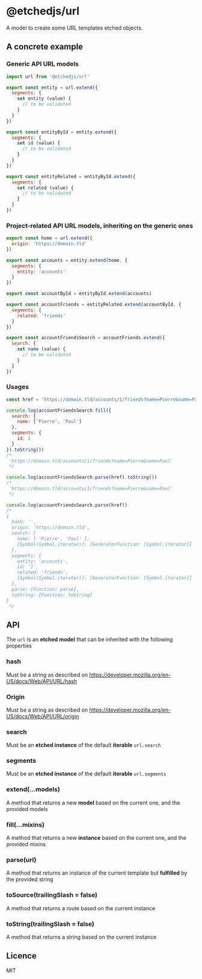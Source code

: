 # @etchedjs/url

A model to create some URL templates etched objects. 

## A concrete example

### Generic API URL models

```js
import url from '@etchedjs/url'

export const entity = url.extend({
  segments: {
    set entity (value) {
      // to be validated
    }
  }
})

export const entityById = entity.extend({
  segments: {
    set id (value) {
      // to be validated
    }
  }
})

export const entityRelated = entityById.extend({
  segments: {
    set related (value) {
      // to be validated
    }
  }
})
```

### Project-related API URL models, inheriting on the generic ones
```js
export const home = url.extend({
  origin: 'https://domain.tld'
})

export const accounts = entity.extend(home, {
  segments: {
    entity: 'accounts'
  }
})

export const accountById = entityById.extend(accounts)

export const accountFriends = entityRelated.extend(accountById, {
  segments: {
    related: 'friends'
  }
})

export const accountFriendsSearch = accountFriends.extend({
  search: {
    set name (value) {
      // to be validated
    }
  }
})
```

### Usages
```js
const href = 'https://domain.tld/accounts/1/friends?name=Pierre&name=Paul'

console.log(accountFriendsSearch.fill({
  search: {
    name: ['Pierre', 'Paul']
  },
  segments: {
    id: 1
  }
}).toString())
/*
 'https://domain.tld/accounts/1/friends?name=Pierre&name=Paul'
 */

console.log(accountFriendsSearch.parse(href).toString())
/*
 'https://domain.tld/accounts/1/friends?name=Pierre&name=Paul'
 */

console.log(accountFriendsSearch.parse(href))
/*
{
  hash: '',
  origin: 'https://domain.tld',
  search: {
    name: [ 'Pierre', 'Paul' ],
    [Symbol(Symbol.iterator)]: [GeneratorFunction: [Symbol.iterator]]
  },
  segments: {
    entity: 'accounts',
    id: '1',
    related: 'friends',
    [Symbol(Symbol.iterator)]: [GeneratorFunction: [Symbol.iterator]]
  },
  parse: [Function: parse],
  toString: [Function: toString]
}
 */
```

## API

The `url` is an **etched model** that can be inherited with the following properties

### hash

Must be a string as described on https://developer.mozilla.org/en-US/docs/Web/API/URL/hash

### Origin

Must be a string as described on https://developer.mozilla.org/en-US/docs/Web/API/URL/origin

### search

Must be an **etched instance** of the default **iterable** `url.search`

### segments

Must be an **etched instance** of the default **iterable** `url.segments`

### extend(...models)

A method that returns a new **model** based on the current one, and the provided models

### fill(...mixins)

A method that returns a new **instance** based on the current one, and the provided mixins

### parse(url)

A method that returns an instance of the current template but **fulfilled** by the provided string

### toSource(trailingSlash = false)

A method that returns a route based on the current instance

### toString(trailingSlash = false)

A method that returns a string based on the current instance


## Licence

MIT
